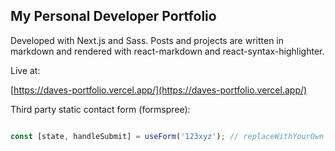 ## My Personal Developer Portfolio

Developed with Next.js and Sass. Posts and projects are written in markdown and rendered with react-markdown and react-syntax-highlighter.

Live at: 

[https://daves-portfolio.vercel.app/](https://daves-portfolio.vercel.app/)

Third party static contact form (formspree):
```js

const [state, handleSubmit] = useForm('123xyz'); // replaceWithYourOwn

```
